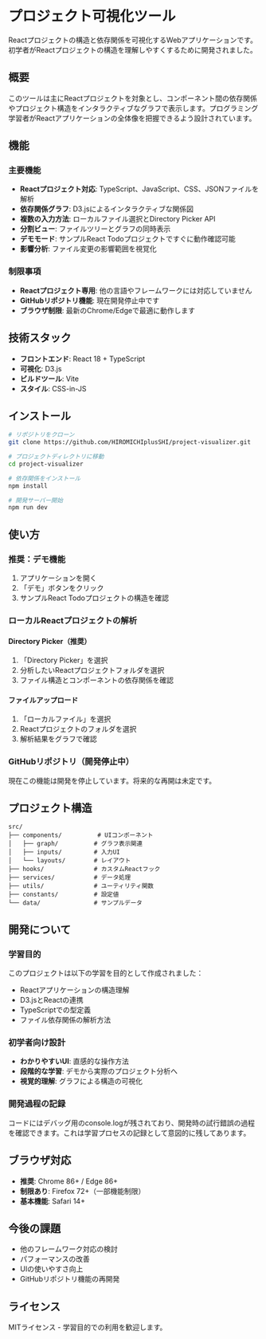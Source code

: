 # プロジェクト可視化ツール

Reactプロジェクトの構造と依存関係を可視化するWebアプリケーションです。初学者がReactプロジェクトの構造を理解しやすくするために開発されました。

## 概要

このツールは主にReactプロジェクトを対象とし、コンポーネント間の依存関係やプロジェクト構造をインタラクティブなグラフで表示します。プログラミング学習者がReactアプリケーションの全体像を把握できるよう設計されています。

## 機能

### 主要機能
- **Reactプロジェクト対応**: TypeScript、JavaScript、CSS、JSONファイルを解析
- **依存関係グラフ**: D3.jsによるインタラクティブな関係図
- **複数の入力方法**: ローカルファイル選択とDirectory Picker API
- **分割ビュー**: ファイルツリーとグラフの同時表示
- **デモモード**: サンプルReact Todoプロジェクトですぐに動作確認可能
- **影響分析**: ファイル変更の影響範囲を視覚化

### 制限事項
- **Reactプロジェクト専用**: 他の言語やフレームワークには対応していません
- **GitHubリポジトリ機能**: 現在開発停止中です
- **ブラウザ制限**: 最新のChrome/Edgeで最適に動作します

## 技術スタック

- **フロントエンド**: React 18 + TypeScript
- **可視化**: D3.js
- **ビルドツール**: Vite
- **スタイル**: CSS-in-JS

## インストール

```bash
# リポジトリをクローン
git clone https://github.com/HIROMICHIplusSHI/project-visualizer.git

# プロジェクトディレクトリに移動
cd project-visualizer

# 依存関係をインストール
npm install

# 開発サーバー開始
npm run dev
```

## 使い方

### 推奨：デモ機能
1. アプリケーションを開く
2. 「デモ」ボタンをクリック
3. サンプルReact Todoプロジェクトの構造を確認

### ローカルReactプロジェクトの解析

#### Directory Picker（推奨）
1. 「Directory Picker」を選択
2. 分析したいReactプロジェクトフォルダを選択
3. ファイル構造とコンポーネントの依存関係を確認

#### ファイルアップロード
1. 「ローカルファイル」を選択
2. Reactプロジェクトのフォルダを選択
3. 解析結果をグラフで確認

### GitHubリポジトリ（開発停止中）
現在この機能は開発を停止しています。将来的な再開は未定です。

## プロジェクト構造

```
src/
├── components/          # UIコンポーネント
│   ├── graph/          # グラフ表示関連
│   ├── inputs/         # 入力UI
│   └── layouts/        # レイアウト
├── hooks/              # カスタムReactフック
├── services/           # データ処理
├── utils/              # ユーティリティ関数
├── constants/          # 設定値
└── data/               # サンプルデータ
```

## 開発について

### 学習目的
このプロジェクトは以下の学習を目的として作成されました：
- Reactアプリケーションの構造理解
- D3.jsとReactの連携
- TypeScriptでの型定義
- ファイル依存関係の解析方法

### 初学者向け設計
- **わかりやすいUI**: 直感的な操作方法
- **段階的な学習**: デモから実際のプロジェクト分析へ
- **視覚的理解**: グラフによる構造の可視化

### 開発過程の記録
コードにはデバッグ用のconsole.logが残されており、開発時の試行錯誤の過程を確認できます。これは学習プロセスの記録として意図的に残してあります。

## ブラウザ対応

- **推奨**: Chrome 86+ / Edge 86+
- **制限あり**: Firefox 72+（一部機能制限）
- **基本機能**: Safari 14+

## 今後の課題

- 他のフレームワーク対応の検討
- パフォーマンスの改善
- UIの使いやすさ向上
- GitHubリポジトリ機能の再開発

## ライセンス

MITライセンス - 学習目的での利用を歓迎します。